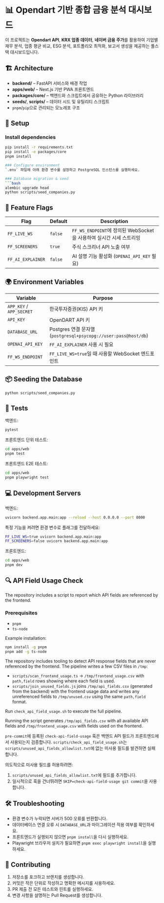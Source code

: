 # 📊 Opendart 기반 종합 금융 분석 대시보드

이 프로젝트는 **Opendart API**, **KRX 업종 데이터**, **네이버 금융 주가**를 활용하여 기업별 재무 분석, 업종 평균 비교, ESG 분석, 포트폴리오 최적화, 보고서 생성을 제공하는 풀스택 대시보드입니다.

## 🏗️ Architecture

- **backend/** – FastAPI 서비스와 배경 작업
- **apps/web/** – Next.js 기반 PWA 프론트엔드
- **packages/core/** – 백엔드와 스크립트에서 공유하는 Python 라이브러리
- **seeds/**, **scripts/** – 데이터 시드 및 유틸리티 스크립트
- `pnpm`/`pip`으로 관리되는 모노레포 구조

## 🚀 Setup

### Install dependencies

````bash
pip install -r requirements.txt
pip install -e packages/core
pnpm install

### Configure environment
`.env` 파일에 아래 환경 변수를 설정하고 PostgreSQL 인스턴스를 실행하세요.

### Database migration & seed
```bash
alembic upgrade head
python scripts/seed_companies.py

````

## 🔧 Feature Flags

| Flag              | Default | Description                                                         |
| ----------------- | ------- | ------------------------------------------------------------------- |
| `FF_LIVE_WS`      | `false` | `FF_WS_ENDPOINT`에 정의된 WebSocket을 사용하여 실시간 시세 스트리밍 |
| `FF_SCREENERS`    | `true`  | 주식 스크리너 API 노출 여부                                         |
| `FF_AI_EXPLAINER` | `false` | AI 설명 기능 활성화 (`OPENAI_API_KEY` 필요)                         |

## 🌍 Environment Variables

| Variable                 | Purpose                                                         |
| ------------------------ | --------------------------------------------------------------- |
| `APP_KEY` / `APP_SECRET` | 한국투자증권(KIS) API 키                                        |
| `API_KEY`                | OpenDART API 키                                                 |
| `DATABASE_URL`           | Postgres 연결 문자열 (`postgresql+psycopg://user:pass@host/db`) |
| `OPENAI_API_KEY`         | `FF_AI_EXPLAINER` 사용 시 필요                                  |
| `FF_WS_ENDPOINT`         | `FF_LIVE_WS=true`일 때 사용할 WebSocket 엔드포인트              |

## 📦 Seeding the Database

```bash
python scripts/seed_companies.py
```

## 🧪 Tests

백엔드:

```bash
pytest
```

프론트엔드 단위 테스트:

```bash
cd apps/web
pnpm test
```

프론트엔드 E2E 테스트:

```bash
cd apps/web
pnpm playwright test
```

## 💻 Development Servers

백엔드:

```bash
uvicorn backend.app.main:app --reload --host 0.0.0.0 --port 8000
```

특정 기능을 켜려면 환경 변수로 플래그를 전달하세요:

```bash
FF_LIVE_WS=true uvicorn backend.app.main:app
FF_SCREENERS=false uvicorn backend.app.main:app
```

프론트엔드:

```bash
cd apps/web
pnpm dev
```

## 🔍 API Field Usage Check

The repository includes a script to report which API fields are referenced by the frontend.

### Prerequisites

- `pnpm`
- `ts-node`

Example installation:

```bash
npm install -g pnpm
pnpm add -g ts-node
```

The repository includes tooling to detect API response fields that are never
referenced by the frontend. The pipeline writes a few CSV files in `/tmp`:

- `scripts/scan_frontend_usage.ts` → `/tmp/frontend_usage.csv` with `path,field`
  rows showing where each field is used.
- `scripts/join_unused_fields.js` joins `/tmp/api_fields.csv` (generated from the
  backend) with the frontend usage data and writes any unreferenced fields to
  `/tmp/unused.csv` using the same `path,field` format.

Run `check_api_field_usage.sh` to execute the full pipeline.

Running the script generates `/tmp/api_fields.csv` with all available API fields and `/tmp/frontend_usage.csv` with fields used on the frontend.

`pre-commit`에 등록된 `check-api-field-usage` 훅은 백엔드 API 필드가 프론트엔드에서 사용되는지 검증합니다.
`scripts/check_api_field_usage.sh`는 `scripts/unused_api_fields_allowlist.txt`에 없는 미사용 필드를 발견하면 실패합니다.

의도적으로 미사용 필드를 허용하려면:

1. `scripts/unused_api_fields_allowlist.txt`에 필드를 추가합니다.
2. 일시적으로 훅을 건너뛰려면 `SKIP=check-api-field-usage git commit`을 사용합니다.

## 🛠️ Troubleshooting

- 환경 변수가 누락되면 서버가 500 오류를 반환합니다.
- 데이터베이스 연결 오류 시 `DATABASE_URL`과 마이그레이션 적용 여부를 확인하세요.
- 프론트엔드가 실행되지 않으면 `pnpm install`을 다시 실행하세요.
- Playwright 브라우저 설치가 필요하면 `pnpm exec playwright install`을 실행하세요.

## 🤝 Contributing

1. 저장소를 포크하고 브랜치를 생성합니다.
2. 커밋은 작은 단위로 작성하고 명확한 메시지를 사용하세요.
3. PR 제출 전 모든 테스트와 린트를 실행하세요.
4. 변경 사항을 설명하는 Pull Request를 생성합니다.
